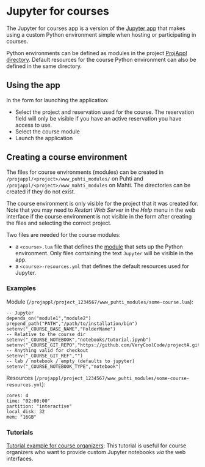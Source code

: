 # Jupyter for courses
The Jupyter for courses app is a version of the [Jupyter app](../jupyter) that makes using a custom
Python environment simple when hosting or participating in courses.

Python environments can be defined as modules in the project [ProjAppl directory](/computing/disk/#projappl-directory).
Default resources for the course Python environment can also be defined in the same directory.

## Using the app
In the form for launching the application:

 - Select the project and reservation used for the course. The reservation field will only be visible if you have an active reservation you have access to use.
 - Select the course module
 - Launch the application

## Creating a course environment

The files for course environments (modules) can be created in `/projappl/<project>/www_puhti_modules/` on Puhti and `/projappl/<project>/www_mahti_modules` on Mahti.
The directories can be created if they do not exist.

The course environment is only visible for the project that it was created for.
Note that you may need to *Restart Web Server* in the *Help* menu in the web interface if the course
environment is not visible in the form after creating the files and selecting the correct project.

Two files are needed for the course modules:

 - a `<course>.lua` file that defines the [module](/computing/modules) that sets up the Python
    environment. Only files containing the text `Jupyter` will be visible in the app.
 - a `<course>-resources.yml` that defines the default resources used for Jupyter.

### Examples
Module (`/projappl/project_1234567/www_puhti_modules/some-course.lua`):
```
-- Jupyter
depends_on("module1","module2")
prepend_path("PATH","/path/to/installation/bin")
setenv("_COURSE_BASE_NAME","FolderName")
-- Relative to the course dir
setenv("_COURSE_NOTEBOOK","notebooks/tutorial.ipynb")
setenv("_COURSE_GIT_REPO","https://github.com/VeryCoolCode/projectA.git")
-- Anything valid for checkout
setenv("_COURSE_GIT_REF","")
-- lab / notebook / empty (defaults to jupyter)
setenv("_COURSE_NOTEBOOK_TYPE","notebook")
```
Resources (`/projappl/project_1234567/www_puhti_modules/some-course-resources.yml`):
```
cores: 4
time: "02:00:00"
partition: "interactive"
local_disk: 32
mem: "16GB"
```
### Tutorials
[Tutorial example for course organizers](https://github.com/CSCfi/Jupyter_www_puhti): This tutorial is useful for course organizers
who want to provide custom Jupyter notebooks *via* the web interfaces. 
